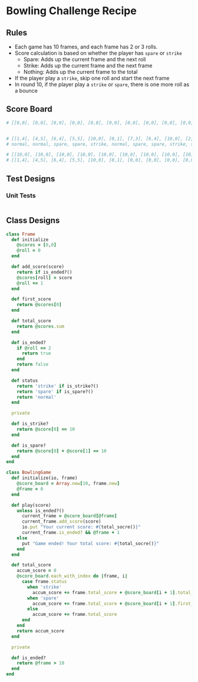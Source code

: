 # Bowling Challenge Recipe

## Rules

- Each game has 10 frames, and each frame has 2 or 3 rolls.
- Score calculation is based on whether the player has `spare` or `strike`
  - Spare: Adds up the current frame and the next roll
  - Strike: Adds up the current frame and the next frame
  - Nothing: Adds up the current frame to the total
- If the player play a `strike`, skip one roll and start the next frame
- In round 10, if the player play a `strike` or `spare`, there is one more roll as a bounce

## Score Board

```ruby
# [[0,0], [0,0], [0,0], [0,0], [0,0], [0,0], [0,0], [0,0], [0,0], [0,0,0]] #=> 0


# [[1,4], [4,5], [6,4], [5,5], [10,0], [0,1], [7,3], [6,4], [10,0], [2,8,6]] #=> 133
# normal, normal, spare, spare, strike, normal, spare, spare, strike, spare

# [[10,0], [10,0], [10,0], [10,0], [10,0], [10,0], [10,0], [10,0], [10,0], [10,10,10]] #=> 300
# [[1,4], [4,5], [6,4], [5,5], [10,0], [0,1], [0,0], [0,0], [0,0], [0,0,0]] #=> 61
```

## Test Designs

### Unit Tests

```ruby

```

## Class Designs

```ruby
class Frame
  def initialize
    @scores = [0,0]
    @roll = 0
  end

  def add_score(score)
    return if is_ended?()
    @scores[roll] = score
    @roll += 1
  end

  def first_score
    return @scores[0]
  end

  def total_score
    return @scores.sum
  end

  def is_ended?
    if @roll == 2
      return true
    end
    return false
  end

  def status
    return 'strike' if is_strike?()
    return 'spare' if is_spare?()
    return 'normal'
  end

  private

  def is_strike?
    return @score[0] == 10
  end

  def is_spare?
    return @score[0] + @score[1] == 10
  end
end
```

```ruby
class BowlingGame
  def initialize(io, frame)
    @score_board = Array.new[10, frame.new]
    @frame = 0
  end

  def play(score)
    unless is_ended?()
      current_frame = @score_board[@frame]
      current_frame.add_score(score)
      io.put "Your current score: #{total_socre()}"
      current_frame.is_ended? && @frame + 1
    else
      put "Game ended! Your total score: #{total_socre()}"
    end
  end

  def total_score
    accum_score = 0
    @score_board.each_with_index do |frame, i|
      case frame.status
        when 'strike'
          accum_score += frame.total_score + @score_board[i + 1].total_score
        when 'spare'
          accum_score += frame.total_score + @score_board[i + 1].first_score
        else
          accum_score += frame.total_score
      end
    end
    return accum_score
  end

  private

  def is_ended?
    return @frame > 10
  end
end
```
